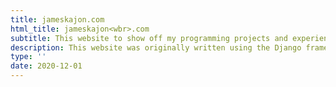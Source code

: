 ```yaml
---
title: jameskajon.com
html_title: jameskajon<wbr>.com
subtitle: This website to show off my programming projects and experiences.
description: This website was originally written using the Django framework during the summer of 2019 to highlight my programming projects and experiences. It now serves the same purpose but is written using Jekyll and runs on GitHub Pages instead of Python running on an AWS NGINX server.
type: ''
date: 2020-12-01
---
```

